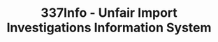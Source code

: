 ---
layout: default
bigquery: https://console.cloud.google.com/bigquery?p=patents-public-data&d=usitc_investigations&page=dataset&project=sheets-management-319211
citation: US International Trade Commission 337Info Unfair Import Investigations Information
  System
contributors: US International Trade Comission
cost: None
description: US International Trade Commission 337Info Unfair Import Investigations
  Information System contains data on investigations done under Section 337. Section
  337 declares the infringement of certain statutory intellectual property rights
  and other forms of unfair competition in import trade to be unlawful practices.
  Most Section 337 investigations involve allegations of patent or registered trademark
  infringement.
documentation: FAQ and tutorial available on the site
last_edit: Mon, 04 Apr 2022 19:10:40 GMT
location: https://pubapps2.usitc.gov/337external/
maintained_by: US International Trade Comission
schema_fields: '[''complainant'', ''aljAssigned'', ''copyrightNumbers'', ''reportingRequirements'',
  ''actualEndDateEvidHear'', ''investigationNo'', ''id'', ''endDateMarkmanHearing'',
  ''htsNumbers'', ''currentActiveALJ'', ''markmanHearing'', ''lastUpdated'', ''teoReliefGranted'',
  ''ouiiAttorney'', ''investigationType'', ''investigationTermDate'', ''actualStartDateEvidHear'',
  ''startDateMarkmanHearing'', ''respondent'', ''ouiiParticipation'', ''issueDateOtherNonFinal'',
  ''currentStatus'', ''dateComplaintFiled'', ''title'', ''finalDetNoViolation'', ''teoProceedingInvolved'',
  ''scheduledEndDateEvidHear'', ''gcAttorney'', ''internalRemand'', ''dateOfPublicationFrNotice'',
  ''publication_number'', ''patentNumber'', ''cafcAppeals'', ''patentNumbers'', ''teoIdDueDate'',
  ''dateCreated'', ''finalDetViolation'', ''invUnfairAct'', ''scheduledStartDateEvidHear'',
  ''targetDate'', ''docketNo'', ''finalIdOnViolationIssue'', ''finalIdOnViolationDue'',
  ''trademarkNumbers'', ''teoIdIssueDate'']'
shortname: unfair_import_investigations
tags:
- import
- legal
- trade
timeframe: 2008-2021 (prior to 2008 downloadable as a JSON file)
title: 337Info - Unfair Import Investigations Information System
uuid: 2721f5ec-e599-4890-9265-9706719fc71e
---